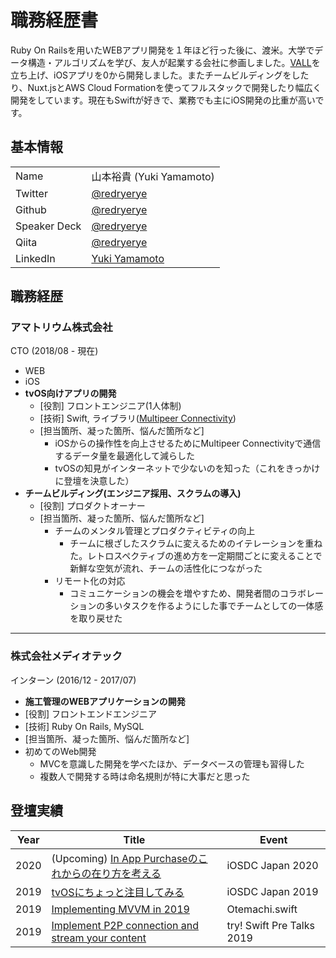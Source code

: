 # 職務経歴書
Ruby On Railsを用いたWEBアプリ開発を１年ほど行った後に、渡米。大学でデータ構造・アルゴリズムを学び、友人が起業する会社に参画しました。[VALL](https://vall.app/)を立ち上げ、iOSアプリを0から開発しました。またチームビルディングをしたり、Nuxt.jsとAWS Cloud Formationを使ってフルスタックで開発したり幅広く開発をしています。現在もSwiftが好きで、業務でも主にiOS開発の比重が高いです。

## 基本情報
|||
|---|-----|
|Name|山本裕貴 (Yuki Yamamoto)|
|Twitter|[@redryerye](https://twitter.com/home)|
|Github|[@redryerye](https://github.com/redryerye)|
|Speaker Deck|[@redryerye](https://speakerdeck.com/redryerye)|
|Qiita|[@redryerye](https://qiita.com/redryerye)|
|LinkedIn|[Yuki Yamamoto](www.linkedin.com/in/iamyukiyamamoto)|

## 職務経歴

### アマトリウム株式会社

CTO (2018/08 - 現在)
- WEB
- iOS
- **tvOS向けアプリの開発**
  - [役割] フロントエンジニア(1人体制)
  - [技術] Swift, ライブラリ([Multipeer Connectivity](https://developer.apple.com/documentation/multipeerconnectivity))
  - [担当箇所、凝った箇所、悩んだ箇所など]
    - iOSからの操作性を向上させるためにMultipeer Connectivityで通信するデータ量を最適化して減らした
    - tvOSの知見がインターネットで少ないのを知った（これをきっかけに登壇を決意した）
- **チームビルディング(エンジニア採用、スクラムの導入)**
  - [役割] プロダクトオーナー
  - [担当箇所、凝った箇所、悩んだ箇所など]
    - チームのメンタル管理とプロダクティビティの向上
      - チームに根ざしたスクラムに変えるためのイテレーションを重ねた。レトロスペクティブの進め方を一定期間ごとに変えることで新鮮な空気が流れ、チームの活性化につながった
    - リモート化の対応
      - コミュニケーションの機会を増やすため、開発者間のコラボレーションの多いタスクを作るようにした事でチームとしての一体感を取り戻せた
      


---

### 株式会社メディオテック

インターン (2016/12 - 2017/07)
- **施工管理のWEBアプリケーションの開発**
 - [役割] フロントエンドエンジニア
 - [技術] Ruby On Rails, MySQL
 - [担当箇所、凝った箇所、悩んだ箇所など]
  - 初めてのWeb開発
    - MVCを意識した開発を学べたほか、データベースの管理も習得した
    - 複数人で開発する時は命名規則が特に大事だと思った

## 登壇実績
|Year|Title|Event|
|--|--|--|
|2020|(Upcoming) [In App Purchaseのこれからの在り方を考える](https://fortee.jp/iosdc-japan-2020/proposal/36676fca-9823-4a22-a90b-8eb2e98f4b1a)|iOSDC Japan 2020|
|2019|[tvOSにちょっと注目してみる](https://speakerdeck.com/redryerye/tvosnitiyotutozhu-mu-sitemiru)|iOSDC Japan 2019|
|2019|[Implementing MVVM in 2019](https://speakerdeck.com/redryerye/implementing-mvvm-in-2019)|Otemachi.swift|
|2019|[Implement P2P connection and stream your content](https://speakerdeck.com/redryerye/implement-p2p-connection-and-stream-your-content)|try! Swift Pre Talks 2019|
